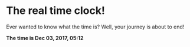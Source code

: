 # The real time clock!

Ever wanted to know what the time is? Well, your journey is about to end!

**The time is Dec 03, 2017, 05:12**